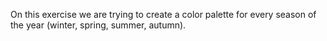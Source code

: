 On this exercise we are trying to create a color palette for every season of the year (winter, spring, summer, autumn). 

